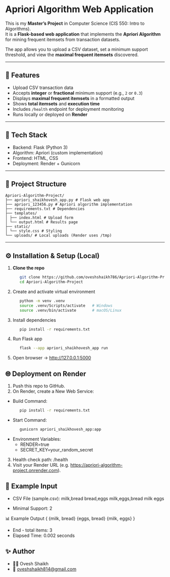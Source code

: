 # Apriori Algorithm Web Application

This is my **Master’s Project** in Computer Science (CIS 550: Intro to Algorithms).  
It is a **Flask-based web application** that implements the **Apriori Algorithm** for mining frequent itemsets from transaction datasets.  

The app allows you to upload a CSV dataset, set a minimum support threshold, and view the **maximal frequent itemsets** discovered.

---

## 🚀 Features

- Upload CSV transaction data
- Accepts **integer** or **fractional** minimum support (e.g., `2` or `0.3`)
- Displays **maximal frequent itemsets** in a formatted output
- Shows **total itemsets** and **execution time**
- Includes `/health` endpoint for deployment monitoring
- Runs locally or deployed on **Render**

---
## 🔧 Tech Stack

- Backend: Flask (Python 3)
- Algorithm: Apriori (custom implementation)
- Frontend: HTML, CSS
- Deployment: Render + Gunicorn

---

## 📂 Project Structure
```
Apriori-Algorithm-Project/
├── apriori_shaikhovesh_app.py # Flask web app
├── apriori_123456.py # Apriori algorithm implementation
├── requirements.txt # Dependencies
├── templates/
│ ├── index.html # Upload form
│ └── output.html # Results page
├── static/
│ └── style.css # Styling
└── uploads/ # Local uploads (Render uses /tmp)
```
---

## ⚙️ Installation & Setup (Local)

1. **Clone the repo**
   ```bash
      git clone https://github.com/oveshshaikh786/Apriori-Algorithm-Project.git
      cd Apriori-Algorithm-Project

2. Create and activate virtual environment
   ```bash
      python -m venv .venv
      source .venv/Scripts/activate   # Windows
      source .venv/bin/activate       # macOS/Linux

3. Install dependencies
   ```bash
      pip install -r requirements.txt

4. Run Flask app
   ```bash
      flask --app apriori_shaikhovesh_app run

5. Open browser → http://127.0.0.1:5000


## 🌐 Deployment on Render
1. Push this repo to GitHub.
2. On Render, create a New Web Service:

- Build Command:
  ```bash
     pip install -r requirements.txt

- Start Command:
  ```bash
     gunicorn apriori_shaikhovesh_app:app

- Environment Variables:
     - RENDER=true
     - SECRET_KEY=your_random_secret

3. Health check path: /health
4. Visit your Render URL (e.g. https://apriori-algorithm-project.onrender.com).


## 🧪 Example Input
- CSV File (sample.csv):
milk,bread
bread,eggs
milk,eggs,bread
milk
eggs

- Minimal Support: 2

📊 Example Output
{ {milk, bread} {eggs, bread} {milk, eggs} }

- End - total items: 3
- Elapsed Time: 0.002 seconds


## ✨ Author
- 👨‍💻 Ovesh Shaikh
- 📧 oveshshaikh814@gmail.com





